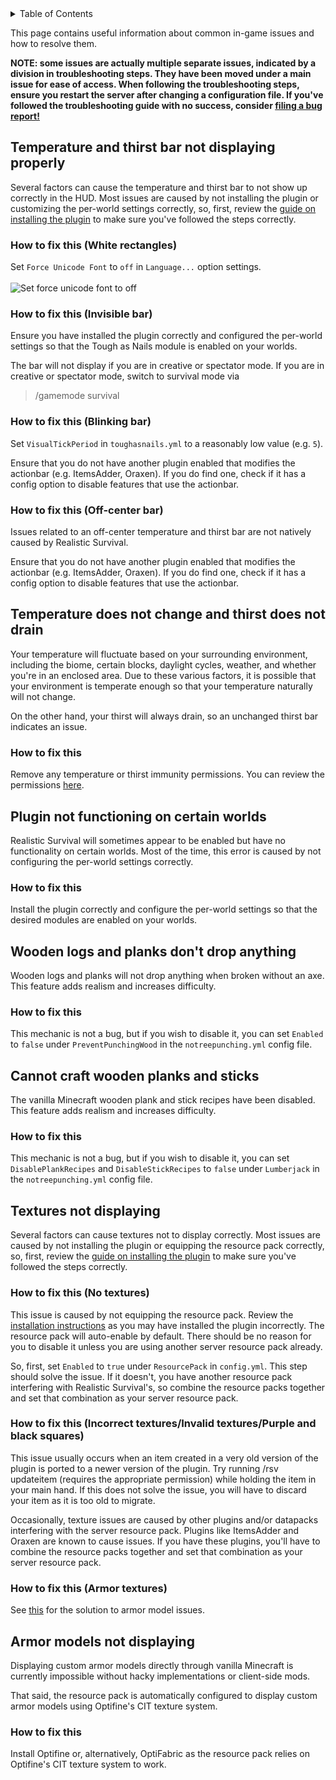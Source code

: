 <!-- START doctoc generated TOC please keep comment here to allow auto update -->
<!-- DON'T EDIT THIS SECTION, INSTEAD RE-RUN doctoc TO UPDATE -->
<details>
<summary>Table of Contents</summary>

- [Temperature and thirst bar not displaying properly](#temperature-and-thirst-bar-not-displaying-properly)
- [Temperature does not change and thirst does not drain](#temperature-does-not-change-and-thirst-does-not-drain)
- [Plugin not functioning on certain worlds](#plugin-not-functioning-on-certain-worlds)
- [Wooden logs and planks don't drop anything](#wooden-logs-and-planks-dont-drop-anything)
- [Cannot craft wooden planks and sticks](#cannot-craft-wooden-planks-and-sticks)
- [Textures not displaying](#textures-not-displaying)
- [Armor models not displaying](#armor-models-not-displaying)

</details>
<!-- END doctoc generated TOC please keep comment here to allow auto update -->

This page contains useful information about common in-game issues and how to resolve them.<br>

**NOTE: some issues are actually multiple separate issues, indicated by a division in troubleshooting steps. They have been moved under a main issue for ease of access.
When following the troubleshooting steps, ensure you restart the server after changing a configuration file.
If you've followed the troubleshooting guide with no success, consider [filing a bug report!](https://github.com/ValMobile/RealisticSurvival/wiki/How-to-report-bugs)**

## Temperature and thirst bar not displaying properly
Several factors can cause the temperature and thirst bar to not show up correctly in the HUD. 
Most issues are caused by not installing the plugin or customizing the per-world settings correctly, 
so, first, review the [guide on installing the plugin](https://github.com/ValMobile/RealisticSurvival/wiki/Installing-Realistic-Survival) to make sure you've followed the steps correctly.

### How to fix this (White rectangles)
Set `Force Unicode Font` to `off` in `Language...` option settings.<br><br>
![Set force unicode font to off](https://raw.githubusercontent.com/ValMobile/RealisticSurvival-Wiki/master/images/force-unicode-font.png)

### How to fix this (Invisible bar)
Ensure you have installed the plugin correctly and configured the per-world settings so that the Tough as Nails module is enabled on your worlds.

The bar will not display if you are in creative or spectator mode. If you are in creative or spectator mode, switch to survival mode via
>/gamemode survival

### How to fix this (Blinking bar)
Set `VisualTickPeriod` in `toughasnails.yml` to a reasonably low value (e.g. `5`).

Ensure that you do not have another plugin enabled that modifies the actionbar (e.g. ItemsAdder, Oraxen).
If you do find one, check if it has a config option to disable features that use the actionbar.

### How to fix this (Off-center bar)
Issues related to an off-center temperature and thirst bar are not natively caused by Realistic Survival.

Ensure that you do not have another plugin enabled that modifies the actionbar (e.g. ItemsAdder, Oraxen). 
If you do find one, check if it has a config option to disable features that use the actionbar.

## Temperature does not change and thirst does not drain
Your temperature will fluctuate based on your surrounding environment, including the biome, certain blocks, daylight cycles, weather, and whether you're in an enclosed area.
Due to these various factors, it is possible that your environment is temperate enough so that your temperature naturally will not change.

On the other hand, your thirst will always drain, so an unchanged thirst bar indicates an issue.

### How to fix this
Remove any temperature or thirst immunity permissions. You can review the permissions [here](https://github.com/ValMobile/RealisticSurvival/wiki/Permissions).

## Plugin not functioning on certain worlds
Realistic Survival will sometimes appear to be enabled but have no functionality on certain worlds.
Most of the time, this error is caused by not configuring the per-world settings correctly.

### How to fix this
Install the plugin correctly and configure the per-world settings so that the desired modules are enabled on your worlds.

## Wooden logs and planks don't drop anything
Wooden logs and planks will not drop anything when broken without an axe. This feature adds realism and increases difficulty.

### How to fix this
This mechanic is not a bug, but if you wish to disable it, you can set `Enabled` to `false` under `PreventPunchingWood` in the `notreepunching.yml` config file.

## Cannot craft wooden planks and sticks
The vanilla Minecraft wooden plank and stick recipes have been disabled. This feature adds realism and increases difficulty.

### How to fix this
This mechanic is not a bug, but if you wish to disable it, you can set `DisablePlankRecipes` and `DisableStickRecipes` to `false` under `Lumberjack` in the `notreepunching.yml` config file.

## Textures not displaying
Several factors can cause textures not to display correctly.
Most issues are caused by not installing the plugin or equipping the resource pack correctly,
so, first, review the [guide on installing the plugin](https://github.com/ValMobile/RealisticSurvival/wiki/Installing-Realistic-Survival) to make sure you've followed the steps correctly.

### How to fix this (No textures)
This issue is caused by not equipping the resource pack. Review the [installation instructions](https://github.com/ValMobile/RealisticSurvival/wiki/Installing-Realistic-Survival) as you may have installed the plugin incorrectly.
The resource pack will auto-enable by default. There should be no reason for you to disable it unless you are using another server resource pack already.

So, first, set `Enabled` to `true` under `ResourcePack` in `config.yml`. This step should solve the issue. If it doesn't, you have another resource pack interfering with Realistic Survival's,
so combine the resource packs together and set that combination as your server resource pack.

### How to fix this (Incorrect textures/Invalid textures/Purple and black squares)
This issue usually occurs when an item created in a very old version of the plugin is ported to a newer version of the plugin.
Try running /rsv updateitem (requires the appropriate permission) while holding the item in your main hand.
If this does not solve the issue, you will have to discard your item as it is too old to migrate.

Occasionally, texture issues are caused by other plugins and/or datapacks interfering with the server resource pack.
Plugins like ItemsAdder and Oraxen are known to cause issues.
If you have these plugins, you'll have to combine the resource packs together and set that combination as your server resource pack.

### How to fix this (Armor textures)
See [this](#armor-models-not-displaying) for the solution to armor model issues.

## Armor models not displaying
Displaying custom armor models directly through vanilla Minecraft is currently impossible without hacky implementations or client-side mods.

That said, the resource pack is automatically configured to display custom armor models using Optifine's CIT texture system.

### How to fix this
Install Optifine or, alternatively, OptiFabric as the resource pack relies on Optifine's CIT texture system to work.